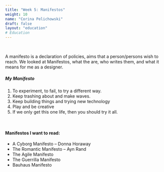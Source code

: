 ```yaml
---
title: "Week 5: Manifestos"
weight: 10
name: "Corina Pelichowski"
draft: false
layout: "education"
# Education
---
```

<br>
<div class="container">
  <p>
    A manifesto is a declaration of policies, aims that a person/persons wish to reach. We looked at Manifestos, what the are, who writes them, and what it means for me as a designer.
  </p>

  <h5>My Manifesto</h5>

  <ol>
    <li>To experiment, to fail, to try a different way.</li>
    <li>Keep trashing about and make waves.</li>
    <li>Keep building things and trying new technology</li>
    <li>Play and be creative</li>
    <li>If we only get this one life, then you should try it all.</li>
  </ol>

  <br>

  <h4>
    Manifestos I want to read:
  </h4>

  <ul>
    <li>A Cyborg Manifesto – Donna Horaway</li>
    <li>The Romantic Manifesto – Ayn Rand</li>
    <li>The Agile Manifesto</li>
    <li>The Guerrilla Manifesto</li>
    <li>Bauhaus Manifesto</li>
  </ul>

</div>